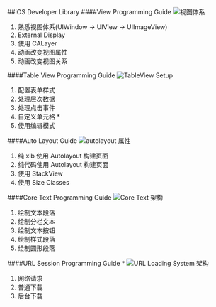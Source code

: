 ##iOS Developer Library
####View Programming Guide
![视图体系](http://7xqdn8.com1.z0.glb.clouddn.com/view-layer-store.jpg)

1. 熟悉视图体系(UIWindow -> UIView -> UIImageView)
2. External Display
3. 使用 CALayer
4. 动画改变视图属性
5. 动画改变视图关系

####Table View Programming Guide
![TableView Setup](http://7xqdn8.com1.z0.glb.clouddn.com/table_view_setup.jpg)

1. 配置表单样式
2. 处理层次数据
3. 处理点击事件
4. 自定义单元格 * 
5. 使用编辑模式

####Auto Layout Guide
![autolayout 属性](http://7xqdn8.com1.z0.glb.clouddn.com/attributes_2x.png)

1. 纯 xib 使用 Autolayout 构建页面
2. 纯代码使用 Autolayout 构建页面
3. 使用 StackView
4. 使用 Size Classes

####Core Text Programming Guide
![Core Text 架构](http://7xqdn8.com1.z0.glb.clouddn.com/68747470733a2f2f646576656c6f7065722e6170706c652e636f6d2f6c6962726172792f696f732f646f63756d656e746174696f6e2f436f636f612f436f6e6365707475616c2f55524c4c6f6164696e6753797374656d2f4172742f6e736f626a656374.png)

1. 绘制文本段落
2. 绘制分栏文本
3. 绘制文本按钮
4. 绘制样式段落
5. 绘制圆形段落

####URL Session Programming Guide *
![URL Loading System 架构](http://7xqdn8.com1.z0.glb.clouddn.com/68747470733a2f2f646576656c6f7065722e6170706c652e636f6d2f6c6962726172792f696f732f646f63756d656e746174696f6e2f436f636f612f436f6e6365707475616c2f55524c4c6f6164696e6753797374656d2f4172742f6e736f626a6563745f6869657261726368795f32782e706e67.png)

1. 网络请求
2. 普通下载
3. 后台下载